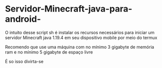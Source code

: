 # Servidor-Minecraft-java-para-android-

O intuito desse script sh é instalar os recursos necessários para iniciar um servidor Minecraft java 1.19.4 em seu dispositivo mobile por meio do termux 

Recomendo que use uma máquina com no mínimo 3 gigabyte de memória ram e no mínimo 5 gigabyte de espaço livre 

É so isso divirta-se

